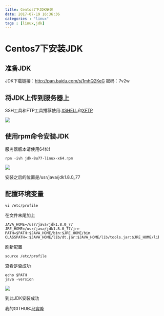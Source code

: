 ```yaml
---
title: Centos7下JDK安装
date: 2017-07-19 16:36:36
categories : "linux"
tags : [linux,jdk]
---
```



# Centos7下安装JDK

## 准备JDK

JDK下载链接：http://pan.baidu.com/s/1mhQ2KeG 密码：7v2w

## 将JDK上传到服务器上

SSH工具和FTP工具推荐使用:[XSHELL](https://www.netsarang.com/xshell_download.html)和[XFTP](https://www.netsarang.com/products/xfp_overview.html)

![](http://osluooofp.bkt.clouddn.com/17-7-19/95386738.jpg)



<!-- more -->

## 使用rpm命令安装JDK

服务器版本请使用64位!

``` shell
rpm -ivh jdk-8u77-linux-x64.rpm
```

![](http://osluooofp.bkt.clouddn.com/17-7-19/20838230.jpg)

安装之后的位置是/usr/java/jdk1.8.0_77

## 配置环境变量

``` shell
vi /etc/profile
```

在文件末尾加上

``` shell
JAVA_HOME=/usr/java/jdk1.8.0_77
JRE_HOME=/usr/java/jdk1.8.0_77/jre
PATH=$PATH:$JAVA_HOME/bin:$JRE_HOME/bin
CLASSPATH=:$JAVA_HOME/lib/dt.jar:$JAVA_HOME/lib/tools.jar:$JRE_HOME/lib
```

刷新配置

``` shell
source /etc/profile
```

查看是否成功

``` shell
echo $PATH
java -version
```

![](http://osluooofp.bkt.clouddn.com/17-7-19/32117699.jpg)

到此JDK安装成功

我的GITHUB:[马睿隆](https://github.com/maruilong)